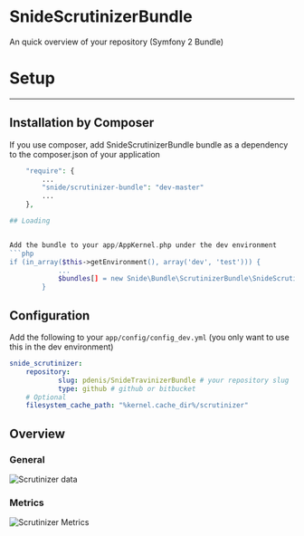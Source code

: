 SnideScrutinizerBundle
======================

An quick overview of your repository (Symfony 2 Bundle)

# Setup
-----

## Installation by Composer

If you use composer, add SnideScrutinizerBundle bundle as a dependency to the composer.json of your application

```php
    "require": {
        ...
        "snide/scrutinizer-bundle": "dev-master"
        ...
    },

## Loading


Add the bundle to your app/AppKernel.php under the dev environment
```php
if (in_array($this->getEnvironment(), array('dev', 'test'))) {
            ...
            $bundles[] = new Snide\Bundle\ScrutinizerBundle\SnideScrutinizerBundle();
        }
```

## Configuration

Add the following to your `app/config/config_dev.yml` (you only want to use this in the dev environment)

```yml
snide_scrutinizer:
    repository:
            slug: pdenis/SnideTravinizerBundle # your repository slug
            type: github # github or bitbucket
    # Optional
    filesystem_cache_path: "%kernel.cache_dir%/scrutinizer"

```

## Overview

### General
<img src="https://raw.github.com/pdenis/SnideScrutinizerBundle/master/docs/screenshots/general.png" alt="Scrutinizer data">

### Metrics
<img src="https://raw.github.com/pdenis/SnideScrutinizerBundle/master/docs/screenshots/metrics.png" alt="Scrutinizer Metrics">
